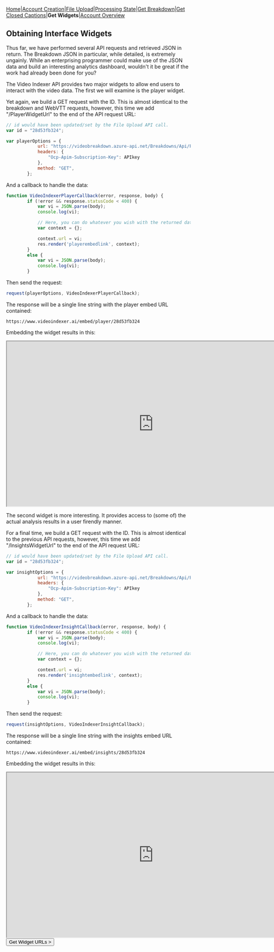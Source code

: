 [Home](https://jaegermeiste.github.io/MSCognitiveServicesHowToGuide/)|[Account Creation](https://jaegermeiste.github.io/MSCognitiveServicesHowToGuide/AccountCreation)|[File Upload](https://jaegermeiste.github.io/MSCognitiveServicesHowToGuide/FileUpload)|[Processing State](https://jaegermeiste.github.io/MSCognitiveServicesHowToGuide/ProcessingState)|[Get Breakdown](https://jaegermeiste.github.io/MSCognitiveServicesHowToGuide/GetBreakdown)|[Get Closed Captions](https://jaegermeiste.github.io/MSCognitiveServicesHowToGuide/GetWebVTT)|**Get Widgets**|[Account Overview](https://jaegermeiste.github.io/MSCognitiveServicesHowToGuide/AccountOverview)

## Obtaining Interface Widgets

Thus far, we have performed several API requests and retrieved JSON in return. The Breakdown JSON in particular, while detailed, is extremely ungainly. While an enterprising programmer could make use of the JSON data and build an interesting analytics dashboard, wouldn't it be great if the work had already been done for you?

The Video Indexer API provides two major widgets to allow end users to interact with the video data. The first we will examine is the player widget.

Yet again, we build a GET request with the ID. This is almost identical to the breakdown and WebVTT requests, however, this time we add "/PlayerWidgetUrl" to the end of the API request URL:
```javascript
// id would have been updated/set by the File Upload API call.
var id = "28d53fb324";

var playerOptions = {
            url: "https://videobreakdown.azure-api.net/Breakdowns/Api/Partner/Breakdowns/" + id + "/PlayerWidgetUrl",
            headers: {
                "Ocp-Apim-Subscription-Key": APIkey
            },
            method: "GET",
        };
```

And a callback to handle the data:
```javascript
function VideoIndexerPlayerCallback(error, response, body) {
        if (!error && response.statusCode < 400) {
            var vi = JSON.parse(body);
            console.log(vi);

            // Here, you can do whatever you wish with the returned data.
            var context = {};

            context.url = vi;
            res.render('playerembedlink', context);
        }
        else {
            var vi = JSON.parse(body);
            console.log(vi);
        }
```

Then send the request:
```javascript
request(playerOptions, VideoIndexerPlayerCallback);
```

The response will be a single line string with the player embed URL contained:
```url
https://www.videoindexer.ai/embed/player/28d53fb324
```
Embedding the widget results in this:
<iframe src="https://www.videoindexer.ai/embed/player/28d53fb324" width="800" height="450"></iframe>

The second widget is more interesting. It provides access to (some of) the actual analysis results in a user firendly manner.

For a final time, we build a GET request with the ID. This is almost identical to the previous API requests, however, this time we add "/InsightsWidgetUrl" to the end of the API request URL:
```javascript
// id would have been updated/set by the File Upload API call.
var id = "28d53fb324";

var insightOptions = {
            url: "https://videobreakdown.azure-api.net/Breakdowns/Api/Partner/Breakdowns/" + id + "/InsightsWidgetUrl",
            headers: {
                "Ocp-Apim-Subscription-Key": APIkey
            },
            method: "GET",
        };
```

And a callback to handle the data:
```javascript
function VideoIndexerInsightCallback(error, response, body) {
        if (!error && response.statusCode < 400) {
            var vi = JSON.parse(body);
            console.log(vi);

            // Here, you can do whatever you wish with the returned data.
            var context = {};

            context.url = vi;
            res.render('insightembedlink', context);
        }
        else {
            var vi = JSON.parse(body);
            console.log(vi);
        }
```

Then send the request:
```javascript
request(insightOptions, VideoIndexerInsightCallback);
```

The response will be a single line string with the insights embed URL contained:
```url
https://www.videoindexer.ai/embed/insights/28d53fb324
```

Embedding the widget results in this:
<iframe src="https://www.videoindexer.ai/embed/insights/28d53fb324" width="800" height="450"></iframe>

<form action="https://jaegermeiste.github.io/MSCognitiveServicesHowToGuide/GetWidgets">
    <input type="submit" value="Get Widget URLs >" />
</form>
